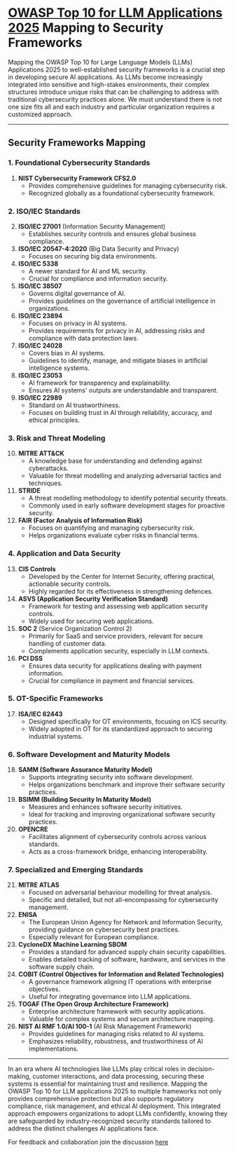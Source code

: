 # [**OWASP Top 10 for LLM Applications 2025**](https://genai.owasp.org/) Mapping to Security Frameworks

Mapping the OWASP Top 10 for Large Language Models (LLMs) Applications 2025 to well-established security frameworks is a crucial step in developing secure AI applications. 
As LLMs become increasingly integrated into sensitive and high-stakes environments, their complex structures introduce unique risks that can be challenging to address with traditional cybersecurity practices alone. 
We must understand there is not one size fits all and each industry and particular organization requires a customized approach.

---

## Security Frameworks Mapping

### 1. Foundational Cybersecurity Standards
1. **NIST Cybersecurity Framework CFS2.0**
   - Provides comprehensive guidelines for managing cybersecurity risk.
   - Recognized globally as a foundational cybersecurity framework.

### 2. ISO/IEC Standards
2. **ISO/IEC 27001** (Information Security Management)
   - Establishes security controls and ensures global business compliance.
3. **ISO/IEC 20547-4:2020** (Big Data Security and Privacy)
   - Focuses on securing big data environments.
4. **ISO/IEC 5338**
   - A newer standard for AI and ML security.
   - Crucial for compliance and information security.
5. **ISO/IEC 38507**
   - Governs digital governance of AI.
   - Provides guidelines on the governance of artificial intelligence in organizations.
6. **ISO/IEC 23894**
   - Focuses on privacy in AI systems.
   - Provides requirements for privacy in AI, addressing risks and compliance with data protection laws.
7. **ISO/IEC 24028**
   - Covers bias in AI systems.
   - Guidelines to identify, manage, and mitigate biases in artificial intelligence systems.
8. **ISO/IEC 23053**
   - AI framework for transparency and explainability.
   - Ensures AI systems' outputs are understandable and transparent.
9. **ISO/IEC 22989**
   - Standard on AI trustworthiness.
   - Focuses on building trust in AI through reliability, accuracy, and ethical principles.

### 3. Risk and Threat Modeling
10. **MITRE ATT&CK**
    - A knowledge base for understanding and defending against cyberattacks.
    - Valuable for threat modelling and analyzing adversarial tactics and techniques.
11. **STRIDE**
    - A threat modelling methodology to identify potential security threats.
    - Commonly used in early software development stages for proactive security.
12. **FAIR (Factor Analysis of Information Risk)**
    - Focuses on quantifying and managing cybersecurity risk.
    - Helps organizations evaluate cyber risks in financial terms.

### 4. Application and Data Security
13. **CIS Controls**
    - Developed by the Center for Internet Security, offering practical, actionable security controls.
    - Highly regarded for its effectiveness in strengthening defences.
14. **ASVS (Application Security Verification Standard)**
    - Framework for testing and assessing web application security controls.
    - Widely used for securing web applications.
15. **SOC 2** (Service Organization Control 2)
    - Primarily for SaaS and service providers, relevant for secure handling of customer data.
    - Complements application security, especially in LLM contexts.
16. **PCI DSS**
    - Ensures data security for applications dealing with payment information.
    - Crucial for compliance in payment and financial services.

### 5. OT-Specific Frameworks 
17. **ISA/IEC 62443**
    - Designed specifically for OT environments, focusing on ICS security.
    - Widely adopted in OT for its standardized approach to securing industrial systems.

### 6. Software Development and Maturity Models
18. **SAMM (Software Assurance Maturity Model)**
    - Supports integrating security into software development.
    - Helps organizations benchmark and improve their software security practices.
19. **BSIMM (Building Security In Maturity Model)**
    - Measures and enhances software security initiatives.
    - Ideal for tracking and improving organizational software security practices.
20. **OPENCRE**
    - Facilitates alignment of cybersecurity controls across various standards.
    - Acts as a cross-framework bridge, enhancing interoperability.

### 7. Specialized and Emerging Standards
21. **MITRE ATLAS**
    - Focused on adversarial behaviour modelling for threat analysis.
    - Specific and detailed, but not all-encompassing for cybersecurity management.
22. **ENISA**
    - The European Union Agency for Network and Information Security, providing guidance on cybersecurity best practices.
    - Especially relevant for European compliance.
23. **CycloneDX Machine Learning SBOM**
    - Provides a standard for advanced supply chain security capabilities.
    - Enables detailed tracking of software, hardware, and services in the software supply chain.
24. **COBIT (Control Objectives for Information and Related Technologies)**
    - A governance framework aligning IT operations with enterprise objectives.
    - Useful for integrating governance into LLM applications.
25. **TOGAF (The Open Group Architecture Framework)**
    - Enterprise architecture framework with security applications.
    - Valuable for complex systems and secure architecture mapping.
26. **NIST AI RMF 1.0/AI 100-1** (AI Risk Management Framework)
    - Provides guidelines for managing risks related to AI systems.
    - Emphasizes reliability, robustness, and trustworthiness of AI implementations.

---

In an era where AI technologies like LLMs play critical roles in decision-making, customer interactions, and data processing, securing these systems is essential for maintaining trust and resilience. Mapping the OWASP Top 10 for LLM applications 2025 to multiple frameworks not only provides comprehensive protection but also supports regulatory compliance, risk management, and ethical AI deployment. This integrated approach empowers organizations to adopt LLMs confidently, knowing they are safeguarded by industry-recognized security standards tailored to address the distinct challenges AI applications face.

For feedback and collaboration join the discussion [here](https://github.com/OWASP/www-project-top-10-for-large-language-model-applications/wiki/Data-Gathering-Methodology)

